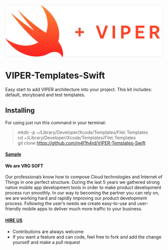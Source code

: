 ![Alt text](icon_swift_viper.png?raw=true "icon_swift_viper")

# VIPER-Templates-Swift
Easy start to add VIPER architecture into your project. This kit includes: default, storyboard and test templates.

## Installing

For using just run this command in your terminal:

> mkdir -p ~/Library/Developer/Xcode/Templates/File\ Templates <br />
> cd ~/Library/Developer/Xcode/Templates/File\ Templates <br />
> git clone https://github.com/m4f1h4rd/VIPER-Templates-Swift


#### [Sample](https://github.com/VRGsoftUA/mygoal-viper-ios)

#### We are VRG SOFT
Our professionals know how to compose Cloud technologies and Internet of Things in one perfect structure. During the last 5 years we gathered strong native mobile app development tools in order to make product development process run smoothly. In our way to becoming the partner you can rely on, we are working hard and rapidly improving our product development process. Following the user’s needs we create easy-to-use and user-friendly mobile apps to deliver much more traffic to your business.

#### [HIRE US](http://vrgsoft.net/)

* Contributions are always welcome
* If you want a feature and can code, feel free to fork and add the change yourself and make a pull request
